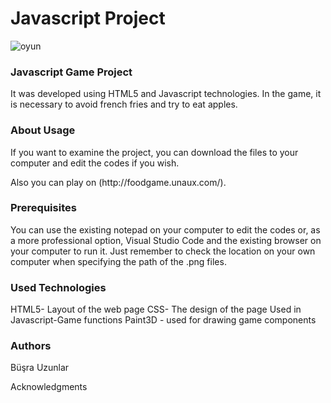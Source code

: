 # Javascript Project
![oyun](https://github.com/busrauzunlar/JavascriptProje/assets/40656223/1c33390c-be7a-4a26-8aaf-5b8ea189ed2f)
<h3>Javascript Game Project</h3>
<p>It was developed using HTML5 and Javascript technologies. In the game, it is necessary to avoid french fries and try to eat apples.

<h3>About Usage</h3>
<p>If you want to examine the project, you can download the files to your computer and edit the codes if you wish.</p>
Also you can play on (http://foodgame.unaux.com/).

<h3>Prerequisites</h3>
<p>You can use the existing notepad on your computer to edit the codes or, as a more professional option, 
  Visual Studio Code and the existing browser on your computer to run it. Just remember to check the location
  on your own computer when specifying the path of the .png files.</p>

<h3>Used Technologies</h3>
<p>HTML5- Layout of the web page
CSS- The design of the page
Used in Javascript-Game functions
Paint3D - used for drawing game components</p>

<h3>Authors</h3>
<p>Büşra Uzunlar

Acknowledgments</p>
